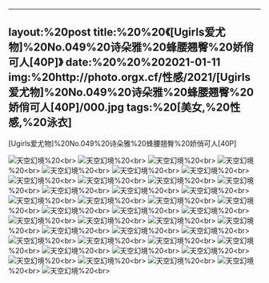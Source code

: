 ﻿---
layout:%20post
title:%20%20《[Ugirls爱尤物]%20No.049%20诗朵雅%20蜂腰翘臀%20娇俏可人[40P]》
date:%20%20%202021-01-11
img:%20http://photo.orgx.cf/性感/2021/[Ugirls爱尤物]%20No.049%20诗朵雅%20蜂腰翘臀%20娇俏可人[40P]/000.jpg
tags:%20[美女,%20性感,%20泳衣]
---

[Ugirls爱尤物]%20No.049%20诗朵雅%20蜂腰翘臀%20娇俏可人[40P]



![天空幻境](http://photo.orgx.cf/性感/2021/[Ugirls爱尤物]%20No.049%20诗朵雅%20蜂腰翘臀%20娇俏可人[40P]/001.jpg%20''天空幻境'')%20<br>
![天空幻境](http://photo.orgx.cf/性感/2021/[Ugirls爱尤物]%20No.049%20诗朵雅%20蜂腰翘臀%20娇俏可人[40P]/002.jpg%20''天空幻境'')%20<br>
![天空幻境](http://photo.orgx.cf/性感/2021/[Ugirls爱尤物]%20No.049%20诗朵雅%20蜂腰翘臀%20娇俏可人[40P]/003.jpg%20''天空幻境'')%20<br>
![天空幻境](http://photo.orgx.cf/性感/2021/[Ugirls爱尤物]%20No.049%20诗朵雅%20蜂腰翘臀%20娇俏可人[40P]/004.jpg%20''天空幻境'')%20<br>
![天空幻境](http://photo.orgx.cf/性感/2021/[Ugirls爱尤物]%20No.049%20诗朵雅%20蜂腰翘臀%20娇俏可人[40P]/005.jpg%20''天空幻境'')%20<br>
![天空幻境](http://photo.orgx.cf/性感/2021/[Ugirls爱尤物]%20No.049%20诗朵雅%20蜂腰翘臀%20娇俏可人[40P]/006.jpg%20''天空幻境'')%20<br>
![天空幻境](http://photo.orgx.cf/性感/2021/[Ugirls爱尤物]%20No.049%20诗朵雅%20蜂腰翘臀%20娇俏可人[40P]/007.jpg%20''天空幻境'')%20<br>
![天空幻境](http://photo.orgx.cf/性感/2021/[Ugirls爱尤物]%20No.049%20诗朵雅%20蜂腰翘臀%20娇俏可人[40P]/008.jpg%20''天空幻境'')%20<br>
![天空幻境](http://photo.orgx.cf/性感/2021/[Ugirls爱尤物]%20No.049%20诗朵雅%20蜂腰翘臀%20娇俏可人[40P]/009.jpg%20''天空幻境'')%20<br>
![天空幻境](http://photo.orgx.cf/性感/2021/[Ugirls爱尤物]%20No.049%20诗朵雅%20蜂腰翘臀%20娇俏可人[40P]/010.jpg%20''天空幻境'')%20<br>
![天空幻境](http://photo.orgx.cf/性感/2021/[Ugirls爱尤物]%20No.049%20诗朵雅%20蜂腰翘臀%20娇俏可人[40P]/011.jpg%20''天空幻境'')%20<br>
![天空幻境](http://photo.orgx.cf/性感/2021/[Ugirls爱尤物]%20No.049%20诗朵雅%20蜂腰翘臀%20娇俏可人[40P]/012.jpg%20''天空幻境'')%20<br>
![天空幻境](http://photo.orgx.cf/性感/2021/[Ugirls爱尤物]%20No.049%20诗朵雅%20蜂腰翘臀%20娇俏可人[40P]/013.jpg%20''天空幻境'')%20<br>
![天空幻境](http://photo.orgx.cf/性感/2021/[Ugirls爱尤物]%20No.049%20诗朵雅%20蜂腰翘臀%20娇俏可人[40P]/014.jpg%20''天空幻境'')%20<br>
![天空幻境](http://photo.orgx.cf/性感/2021/[Ugirls爱尤物]%20No.049%20诗朵雅%20蜂腰翘臀%20娇俏可人[40P]/015.jpg%20''天空幻境'')%20<br>
![天空幻境](http://photo.orgx.cf/性感/2021/[Ugirls爱尤物]%20No.049%20诗朵雅%20蜂腰翘臀%20娇俏可人[40P]/016.jpg%20''天空幻境'')%20<br>
![天空幻境](http://photo.orgx.cf/性感/2021/[Ugirls爱尤物]%20No.049%20诗朵雅%20蜂腰翘臀%20娇俏可人[40P]/017.jpg%20''天空幻境'')%20<br>
![天空幻境](http://photo.orgx.cf/性感/2021/[Ugirls爱尤物]%20No.049%20诗朵雅%20蜂腰翘臀%20娇俏可人[40P]/018.jpg%20''天空幻境'')%20<br>
![天空幻境](http://photo.orgx.cf/性感/2021/[Ugirls爱尤物]%20No.049%20诗朵雅%20蜂腰翘臀%20娇俏可人[40P]/019.jpg%20''天空幻境'')%20<br>
![天空幻境](http://photo.orgx.cf/性感/2021/[Ugirls爱尤物]%20No.049%20诗朵雅%20蜂腰翘臀%20娇俏可人[40P]/020.jpg%20''天空幻境'')%20<br>
![天空幻境](http://photo.orgx.cf/性感/2021/[Ugirls爱尤物]%20No.049%20诗朵雅%20蜂腰翘臀%20娇俏可人[40P]/021.jpg%20''天空幻境'')%20<br>
![天空幻境](http://photo.orgx.cf/性感/2021/[Ugirls爱尤物]%20No.049%20诗朵雅%20蜂腰翘臀%20娇俏可人[40P]/022.jpg%20''天空幻境'')%20<br>
![天空幻境](http://photo.orgx.cf/性感/2021/[Ugirls爱尤物]%20No.049%20诗朵雅%20蜂腰翘臀%20娇俏可人[40P]/023.jpg%20''天空幻境'')%20<br>
![天空幻境](http://photo.orgx.cf/性感/2021/[Ugirls爱尤物]%20No.049%20诗朵雅%20蜂腰翘臀%20娇俏可人[40P]/024.jpg%20''天空幻境'')%20<br>
![天空幻境](http://photo.orgx.cf/性感/2021/[Ugirls爱尤物]%20No.049%20诗朵雅%20蜂腰翘臀%20娇俏可人[40P]/025.jpg%20''天空幻境'')%20<br>
![天空幻境](http://photo.orgx.cf/性感/2021/[Ugirls爱尤物]%20No.049%20诗朵雅%20蜂腰翘臀%20娇俏可人[40P]/026.jpg%20''天空幻境'')%20<br>
![天空幻境](http://photo.orgx.cf/性感/2021/[Ugirls爱尤物]%20No.049%20诗朵雅%20蜂腰翘臀%20娇俏可人[40P]/027.jpg%20''天空幻境'')%20<br>
![天空幻境](http://photo.orgx.cf/性感/2021/[Ugirls爱尤物]%20No.049%20诗朵雅%20蜂腰翘臀%20娇俏可人[40P]/028.jpg%20''天空幻境'')%20<br>
![天空幻境](http://photo.orgx.cf/性感/2021/[Ugirls爱尤物]%20No.049%20诗朵雅%20蜂腰翘臀%20娇俏可人[40P]/029.jpg%20''天空幻境'')%20<br>
![天空幻境](http://photo.orgx.cf/性感/2021/[Ugirls爱尤物]%20No.049%20诗朵雅%20蜂腰翘臀%20娇俏可人[40P]/030.jpg%20''天空幻境'')%20<br>
![天空幻境](http://photo.orgx.cf/性感/2021/[Ugirls爱尤物]%20No.049%20诗朵雅%20蜂腰翘臀%20娇俏可人[40P]/031.jpg%20''天空幻境'')%20<br>
![天空幻境](http://photo.orgx.cf/性感/2021/[Ugirls爱尤物]%20No.049%20诗朵雅%20蜂腰翘臀%20娇俏可人[40P]/032.jpg%20''天空幻境'')%20<br>
![天空幻境](http://photo.orgx.cf/性感/2021/[Ugirls爱尤物]%20No.049%20诗朵雅%20蜂腰翘臀%20娇俏可人[40P]/033.jpg%20''天空幻境'')%20<br>
![天空幻境](http://photo.orgx.cf/性感/2021/[Ugirls爱尤物]%20No.049%20诗朵雅%20蜂腰翘臀%20娇俏可人[40P]/034.jpg%20''天空幻境'')%20<br>
![天空幻境](http://photo.orgx.cf/性感/2021/[Ugirls爱尤物]%20No.049%20诗朵雅%20蜂腰翘臀%20娇俏可人[40P]/035.jpg%20''天空幻境'')%20<br>
![天空幻境](http://photo.orgx.cf/性感/2021/[Ugirls爱尤物]%20No.049%20诗朵雅%20蜂腰翘臀%20娇俏可人[40P]/036.jpg%20''天空幻境'')%20<br>
![天空幻境](http://photo.orgx.cf/性感/2021/[Ugirls爱尤物]%20No.049%20诗朵雅%20蜂腰翘臀%20娇俏可人[40P]/037.jpg%20''天空幻境'')%20<br>
![天空幻境](http://photo.orgx.cf/性感/2021/[Ugirls爱尤物]%20No.049%20诗朵雅%20蜂腰翘臀%20娇俏可人[40P]/038.jpg%20''天空幻境'')%20<br>
![天空幻境](http://photo.orgx.cf/性感/2021/[Ugirls爱尤物]%20No.049%20诗朵雅%20蜂腰翘臀%20娇俏可人[40P]/039.jpg%20''天空幻境'')%20<br>
![天空幻境](http://photo.orgx.cf/性感/2021/[Ugirls爱尤物]%20No.049%20诗朵雅%20蜂腰翘臀%20娇俏可人[40P]/040.jpg%20''天空幻境'')%20<br>